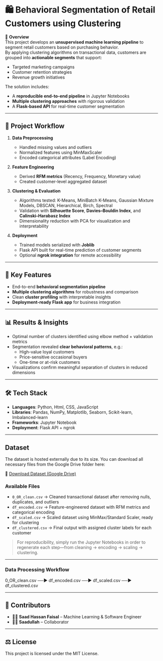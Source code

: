 # 🛍️ Behavioral Segmentation of Retail Customers using Clustering

🚀 **Overview**  
This project develops an **unsupervised machine learning pipeline** to segment retail customers based on purchasing behavior.  
By applying clustering algorithms on transactional data, customers are grouped into **actionable segments** that support:  
- Targeted marketing campaigns  
- Customer retention strategies  
- Revenue growth initiatives  

The solution includes:  
- A **reproducible end-to-end pipeline** in Jupyter Notebooks  
- **Multiple clustering approaches** with rigorous validation  
- A **Flask-based API** for real-time customer segmentation  

---

## 📂 Project Workflow

1. **Data Preprocessing**  
   - Handled missing values and outliers  
   - Normalized features using MinMaxScaler  
   - Encoded categorical attributes (Label Encoding)  

2. **Feature Engineering**  
   - Derived **RFM metrics** (Recency, Frequency, Monetary value)  
   - Created customer-level aggregated dataset  

3. **Clustering & Evaluation**  
   - Algorithms tested: K-Means, MiniBatch K-Means, Gaussian Mixture Models, DBSCAN, Hierarchical, Birch, Spectral  
   - Validation with **Silhouette Score**, **Davies–Bouldin Index**, and **Calinski–Harabasz Index**  
   - Dimensionality reduction with PCA for visualization and interpretability  

4. **Deployment**  
   - Trained models serialized with **Joblib**  
   - Flask API built for real-time prediction of customer segments  
   - Optional **ngrok integration** for remote accessibility  

---

## 🎯 Key Features
- End-to-end **behavioral segmentation pipeline**  
- **Multiple clustering algorithms** for robustness and comparison  
- Clean **cluster profiling** with interpretable insights  
- **Deployment-ready Flask app** for business integration  

---

## 📊 Results & Insights
- Optimal number of clusters identified using elbow method + validation metrics  
- Segmentation revealed **clear behavioral patterns**, e.g.:  
  - High-value loyal customers  
  - Price-sensitive occasional buyers  
  - One-time or at-risk customers  
- Visualizations confirm meaningful separation of clusters in reduced dimensions  

---

## 🛠️ Tech Stack
- **Languages**: Python, Html, CSS, JavaScript
- **Libraries**: Pandas, NumPy, Matplotlib, Seaborn, Scikit-learn, Imbalanced-learn  
- **Frameworks**: Jupyter Notebook  
- **Deployment**: Flask API + ngrok 

---

##  Dataset

The dataset is hosted externally due to its size. You can download all necessary files from the Google Drive folder here:

🔗 [Download Dataset (Google Drive)](https://drive.google.com/drive/folders/1geUrlsszXgqRyD3_WOhuORHqHudBpKLO?usp=drive_link)

###  Available Files
- `0_OR_clean.csv` → Cleaned transactional dataset after removing nulls, duplicates, and outliers  
- `df_encoded.csv` → Feature-engineered dataset with RFM metrics and categorical encoding  
- `df_scaled.csv` → Scaled dataset using MinMax/Standard Scaler, ready for clustering  
- `df_clustered.csv` → Final output with assigned cluster labels for each customer  

> For reproducibility, simply run the Jupyter Notebooks in order to regenerate each step—from cleaning → encoding → scaling → clustering.

---

###  Data Processing Workflow

0_OR_clean.csv ──► df_encoded.csv ──► df_scaled.csv ──► df_clustered.csv 


---

## 🤝 Contributors
- 👨‍💻 **Saad Hassan Faisal** – Machine Learning & Software Engineer  
- 👨‍💻 **Saadullah** – Collaborator  

---

## ⚖️ License
This project is licensed under the MIT License.  
